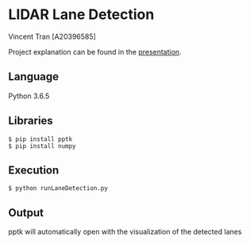 # LIDAR Lane Detection

Vincent Tran [A20396585]  
  
Project explanation can be found in the [presentation](docs/LIDAR%20Lane%20Detection.pdf).

## Language

Python 3.6.5  


## Libraries

```
$ pip install pptk  
$ pip install numpy
```

## Execution

```
$ python runLaneDetection.py  
```  

## Output

pptk will automatically open with the visualization of the detected lanes